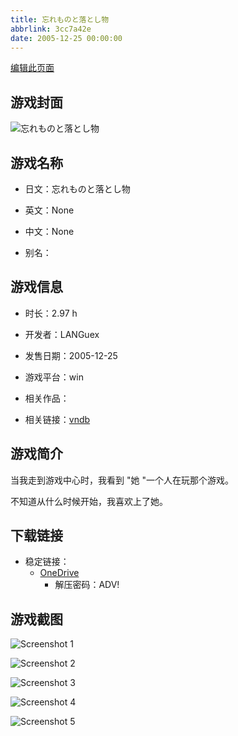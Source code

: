 ```yaml
---
title: 忘れものと落とし物
abbrlink: 3cc7a42e
date: 2005-12-25 00:00:00
---
```

[编辑此页面](https://github.com/ACG-3/ADV3-source/blob/main/source/_posts/games/%E5%BF%98%E3%82%8C%E3%82%82%E3%81%AE%E3%81%A8%E8%90%BD%E3%81%A8%E3%81%97%E7%89%A9.md)

## 游戏封面

![忘れものと落とし物](https://pan.timero.xyz/d/onedrive/img_lib_001/%E5%BF%98%E3%82%8C%E3%82%82%E3%81%AE%E3%81%A8%E8%90%BD%E3%81%A8%E3%81%97%E7%89%A9_cover.avif)


## 游戏名称

- 日文：忘れものと落とし物
- 英文：None
- 中文：None

- 别名：


## 游戏信息

- 时长：2.97 h
- 开发者：LANGuex
- 发售日期：2005-12-25
- 游戏平台：win
- 相关作品：

- 相关链接：[vndb](https://vndb.org/v4194)


## 游戏简介

当我走到游戏中心时，我看到 "她 "一个人在玩那个游戏。

不知道从什么时候开始，我喜欢上了她。




## 下载链接

- 稳定链接：
    - [OneDrive](https://pan.timero.xyz/onedrive/adv_lib_001/%E5%BF%98%E3%82%8C%E3%82%82%E3%81%AE%E3%81%A8%E8%90%BD%E3%81%A8%E3%81%97%E7%89%A9)
        - 解压密码：ADV!



## 游戏截图


![Screenshot 1](https://pan.timero.xyz/d/onedrive/img_lib_001/%E5%BF%98%E3%82%8C%E3%82%82%E3%81%AE%E3%81%A8%E8%90%BD%E3%81%A8%E3%81%97%E7%89%A9_Screenshot_1.avif)

![Screenshot 2](https://pan.timero.xyz/d/onedrive/img_lib_001/%E5%BF%98%E3%82%8C%E3%82%82%E3%81%AE%E3%81%A8%E8%90%BD%E3%81%A8%E3%81%97%E7%89%A9_Screenshot_2.avif)

![Screenshot 3](https://pan.timero.xyz/d/onedrive/img_lib_001/%E5%BF%98%E3%82%8C%E3%82%82%E3%81%AE%E3%81%A8%E8%90%BD%E3%81%A8%E3%81%97%E7%89%A9_Screenshot_3.avif)

![Screenshot 4](https://pan.timero.xyz/d/onedrive/img_lib_001/%E5%BF%98%E3%82%8C%E3%82%82%E3%81%AE%E3%81%A8%E8%90%BD%E3%81%A8%E3%81%97%E7%89%A9_Screenshot_4.avif)

![Screenshot 5](https://pan.timero.xyz/d/onedrive/img_lib_001/%E5%BF%98%E3%82%8C%E3%82%82%E3%81%AE%E3%81%A8%E8%90%BD%E3%81%A8%E3%81%97%E7%89%A9_Screenshot_5.avif)

